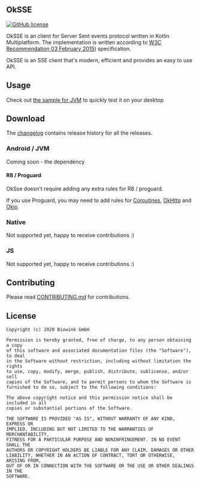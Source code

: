 ## OkSSE
[![GitHub license](https://img.shields.io/github/license/mashape/apistatus.svg)](LICENSE.md)

OkSSE is an client for Server Sent events protocol written in Kotlin Multiplatform.
The implementation is written according to [W3C Recommendation 03 February 2015](https://www.w3.org/TR/2015/REC-eventsource-20150203)) specification.

OkSSE is an SSE client that's modern, efficient and provides an easy to use API.

## Usage

Check out [the sample for JVM](sample-jvm) to quickly test it on your desktop 

## Download

The [changelog](CHANGELOG.md) contains release history for all the releases.

### Android / JVM
Coming soon - the dependency

#### R8 / Proguard

OkSse doesn't require adding any extra rules for R8 / proguard. 

If you use Proguard, you may need to add rules for [Coroutines](https://github.com/Kotlin/kotlinx.coroutines/blob/master/kotlinx-coroutines-core/jvm/resources/META-INF/proguard/coroutines.pro), [OkHttp](https://github.com/square/okhttp/blob/master/okhttp/src/main/resources/META-INF/proguard/okhttp3.pro) and [Okio](https://github.com/square/okio/blob/master/okio/src/jvmMain/resources/META-INF/proguard/okio.pro).

### Native
Not supported yet, happy to receive contributions :)

### JS
Not supported yet, happy to receive contributions :)

## Contributing

Please read [CONTRIBUTING.md](CONTRIBUTING.md) for contributions.

## License

    Copyright (c) 2020 Biowink GmbH
    
    Permission is hereby granted, free of charge, to any person obtaining a copy
    of this software and associated documentation files (the "Software"), to deal
    in the Software without restriction, including without limitation the rights
    to use, copy, modify, merge, publish, distribute, sublicense, and/or sell
    copies of the Software, and to permit persons to whom the Software is
    furnished to do so, subject to the following conditions:
    
    The above copyright notice and this permission notice shall be included in all
    copies or substantial portions of the Software.
    
    THE SOFTWARE IS PROVIDED "AS IS", WITHOUT WARRANTY OF ANY KIND, EXPRESS OR
    IMPLIED, INCLUDING BUT NOT LIMITED TO THE WARRANTIES OF MERCHANTABILITY,
    FITNESS FOR A PARTICULAR PURPOSE AND NONINFRINGEMENT. IN NO EVENT SHALL THE
    AUTHORS OR COPYRIGHT HOLDERS BE LIABLE FOR ANY CLAIM, DAMAGES OR OTHER
    LIABILITY, WHETHER IN AN ACTION OF CONTRACT, TORT OR OTHERWISE, ARISING FROM,
    OUT OF OR IN CONNECTION WITH THE SOFTWARE OR THE USE OR OTHER DEALINGS IN THE
    SOFTWARE.